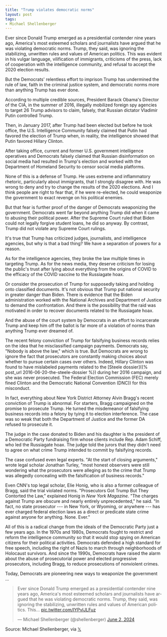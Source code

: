 ```yaml
---
title: "Trump violates democratic norms"
layout: post
tags:
- Michael Shellenberger
---
```


Ever since Donald Trump emerged as a presidential contender nine years ago, America's most esteemed scholars and journalists have argued that he was violating democratic norms. Trump, they said, was ignoring the stabilizing, unwritten rules and values of American politics. This was evident in his vulgar language, vilification of immigrants, criticisms of the press, lack of cooperation with the intelligence community, and refusal to accept the 2020 election results.

But the Democrats' relentless effort to imprison Trump has undermined the rule of law, faith in the criminal justice system, and democratic norms more than anything Trump has ever done.

According to multiple credible sources, President Barack Obama's Director of the CIA, in the summer of 2016, illegally mobilized foreign spy agencies to target 26 Trump advisors to claim, falsely, that Russian dictator Vladimir Putin controlled Trump.

Then, in January 2017, after Trump had been elected but before he took office, the U.S. Intelligence Community falsely claimed that Putin had favored the election of Trump when, in reality, the intelligence showed that Putin favored Hillary Clinton.

After taking office, current and former U.S. government intelligence operatives and Democrats falsely claimed that Russian disinformation on social media had resulted in Trump's election and worked with the Department of Homeland Security to censor social media platforms.

None of this is a defense of Trump. He uses extreme and inflammatory rhetoric, particularly about immigrants, that I strongly disagree with. He was wrong to deny and try to change the results of the 2020 elections. And I think people are right to fear that, if he were re-elected, he could weaponize the government to exact revenge on his political enemies.

But that fear is further proof of the danger of Democrats weaponizing the government. Democrats went far beyond anything Trump did when it came to abusing their political power. After the Supreme Court ruled that Biden could not legally forgive student loans, he did so anyway. By contrast, Trump did not violate any Supreme Court rulings.

It's true that Trump has criticized judges, journalists, and intelligence agencies, but why is that a bad thing? We have a separation of powers for a reason.

As for the intelligence agencies, they broke the law multiple times in targeting Trump. As for the news media, they deserve criticism for losing the public's trust after lying about everything from the origins of COVID to the efficacy of the COVID vaccine to the Russiagate hoax.

Or consider the prosecution of Trump for supposedly taking and holding onto classified documents. It's not obvious that Trump put national security in greater danger than Biden. There is evidence that the Biden administration worked with the National Archives and Department of Justice to demand the confrontation. And there is the possibility that the raid was motivated in order to recover documents related to the Russiagate hoax.

And the abuse of the court system by Democrats in an effort to incarcerate Trump and keep him off the ballot is far more of a violation of norms than anything Trump ever dreamed of.

The recent felony conviction of Trump for falsifying business records relies on the idea that he misclassified campaign payments. Democrats say, "Nobody is above the law," which is true. But Democrats are wrong to ignore the fact that prosecutors are constantly making choices about whether to pursue certain cases over others. Indeed, Hillary Clinton was found to have mislabeled payments related to the [Steele dossier]({% post_url 2016-06-20-the-steele-dossier %}) during her 2016 campaign, and she was never prosecuted. The Federal Election Commission (FEC) merely fined Clinton and the Democratic National Convention (DNC)) for this misconduct.

In fact, everything about New York District Attorney Alvin Bragg's recent conviction of Trump is abnormal. For starters, Bragg campaigned on the promise to prosecute Trump. He turned the misdemeanor of falsifying business records into a felony by tying it to election interference. The case was so weak that both the Department of Justice and the former DA refused to prosecute it.

The judge in the case donated to Biden and his daughter is the president of a Democratic Party fundraising firm whose clients include Rep. Adam Schiff, who led the Russiagate hoax. The judge told the jurors that they didn't need to agree on what crime Trump intended to commit by falsifying records.

The case confused even legal experts. "At the start of closing arguments," wrote legal scholar Jonathan Turley, "most honest observers were still wondering what the prosecutors were alleging as to the crime that Trump was allegedly concealing with the falsification of business records."

Even CNN's top legal scholar, Elie Honig, who is also a former colleague of Bragg, said the trial violated norms. "Prosecutors Got Trump But They Contorted the Law," explained Honig in *New York Magazine.* "The charges against Trump are obscure and nearly entirely unprecedented," he said. "In fact, no state prosecutor --- in New York, or Wyoming, or anywhere --- has ever charged federal election laws as a direct or predicate state crime against anyone for anything. None. Ever."

All of this is a radical change from the ideals of the Democratic Party just a few years ago. In the 1970s and 1980s, Democrats fought to restrict and reform the intelligence community so that it would stop spying on American citizens for their political activities. Democrats defended a high standard for free speech, including the right of Nazis to march through neighborhoods of Holocaust survivors. And since the 1990s, Democrats have raised the alarm about the abuse of prosecutorial power and elected progressive prosecutors, including Bragg, to reduce prosecutions of nonviolent crimes.

Today, Democrats are pioneering new ways to weaponize the government ...

<blockquote class="twitter-tweet"><p lang="en" dir="ltr">Ever since Donald Trump emerged as a presidential contender nine years ago, America's most esteemed scholars and journalists have argued that he was violating democratic norms. Trump, they said, was ignoring the stabilizing, unwritten rules and values of American politics. This… <a href="https://t.co/IYPvlJLFuz">pic.twitter.com/IYPvlJLFuz</a></p>&mdash; Michael Shellenberger (@shellenberger) <a href="https://twitter.com/shellenberger/status/1797367208332726407?ref_src=twsrc%5Etfw">June 2, 2024</a></blockquote> <script async src="https://platform.twitter.com/widgets.js" charset="utf-8"></script>

Source: Michael Shellenberger, via [𝕏](https://x.com)
